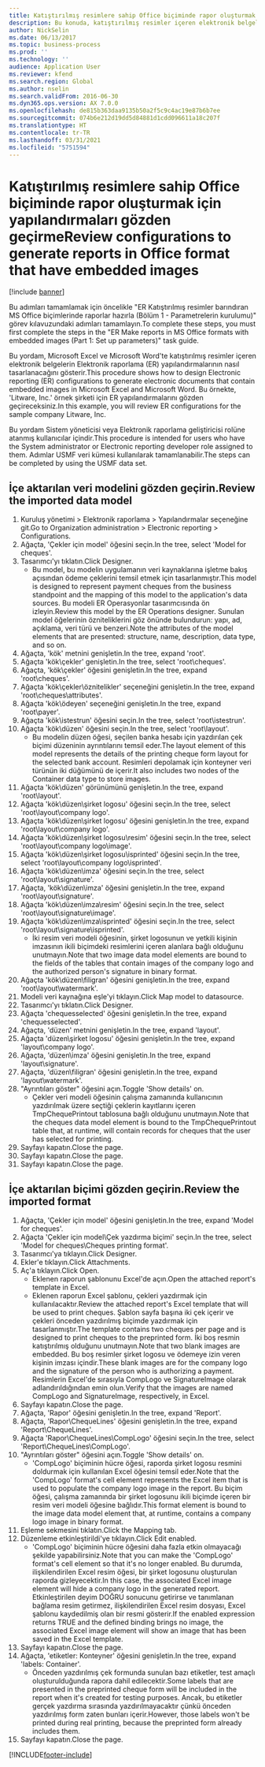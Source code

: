 ```yaml
---
title: Katıştırılmış resimlere sahip Office biçiminde rapor oluşturmak için yapılandırmaları gözden geçirme
description: Bu konuda, katıştırılmış resimler içeren elektronik belgeler oluşturmak için raporlama yapılandırmalarının nasıl tasarlanacağı açıklanmaktadır. (1. Bölüm - Parametreleri ayarlama).
author: NickSelin
ms.date: 06/13/2017
ms.topic: business-process
ms.prod: ''
ms.technology: ''
audience: Application User
ms.reviewer: kfend
ms.search.region: Global
ms.author: nselin
ms.search.validFrom: 2016-06-30
ms.dyn365.ops.version: AX 7.0.0
ms.openlocfilehash: de815b363daa9135b50a2f5c9c4ac19e87b6b7ee
ms.sourcegitcommit: 074b6e212d19dd5d84881d1cdd096611a18c207f
ms.translationtype: HT
ms.contentlocale: tr-TR
ms.lasthandoff: 03/31/2021
ms.locfileid: "5751594"
---
```

# <a name="review-configurations-to-generate-reports-in-office-format-that-have-embedded-images"></a><span data-ttu-id="895bd-104">Katıştırılmış resimlere sahip Office biçiminde rapor oluşturmak için yapılandırmaları gözden geçirme</span><span class="sxs-lookup"><span data-stu-id="895bd-104">Review configurations to generate reports in Office format that have embedded images</span></span>

[!include [banner](../../includes/banner.md)]

<span data-ttu-id="895bd-105">Bu adımları tamamlamak için öncelikle "ER Katıştırılmış resimler barındıran MS Office biçimlerinde raporlar hazırla (Bölüm 1 - Parametrelerin kurulumu)" görev kılavuzundaki adımları tamamlayın.</span><span class="sxs-lookup"><span data-stu-id="895bd-105">To complete these steps, you must first complete the steps in the "ER Make reports in MS Office formats with embedded images (Part 1: Set up parameters)" task guide.</span></span>

<span data-ttu-id="895bd-106">Bu yordam, Microsoft Excel ve Microsoft Word'te katıştırılmış resimler içeren elektronik belgelerin Elektronik raporlama (ER) yapılandırmalarının nasıl tasarlanacağını gösterir.</span><span class="sxs-lookup"><span data-stu-id="895bd-106">This procedure shows how to design Electronic reporting (ER) configurations to generate electronic documents that contain embedded images in Microsoft Excel and Microsoft Word.</span></span> <span data-ttu-id="895bd-107">Bu örnekte, 'Litware, Inc.' örnek şirketi için ER yapılandırmalarını gözden geçireceksiniz.</span><span class="sxs-lookup"><span data-stu-id="895bd-107">In this example, you will review ER configurations for the sample company Litware, Inc.</span></span> 

<span data-ttu-id="895bd-108">Bu yordam Sistem yöneticisi veya Elektronik raporlama geliştiricisi rolüne atanmış kullanıcılar içindir.</span><span class="sxs-lookup"><span data-stu-id="895bd-108">This procedure is intended for users who have the System administrator or Electronic reporting developer role assigned to them.</span></span> <span data-ttu-id="895bd-109">Adımlar USMF veri kümesi kullanılarak tamamlanabilir.</span><span class="sxs-lookup"><span data-stu-id="895bd-109">The steps can be completed by using the USMF data set.</span></span>


## <a name="review-the-imported-data-model"></a><span data-ttu-id="895bd-110">İçe aktarılan veri modelini gözden geçirin.</span><span class="sxs-lookup"><span data-stu-id="895bd-110">Review the imported data model</span></span>
1. <span data-ttu-id="895bd-111">Kuruluş yönetimi > Elektronik raporlama > Yapılandırmalar seçeneğine git.</span><span class="sxs-lookup"><span data-stu-id="895bd-111">Go to Organization administration > Electronic reporting > Configurations.</span></span>
2. <span data-ttu-id="895bd-112">Ağaçta, 'Çekler için model' öğesini seçin.</span><span class="sxs-lookup"><span data-stu-id="895bd-112">In the tree, select 'Model for cheques'.</span></span>
3. <span data-ttu-id="895bd-113">Tasarımcı'yı tıklatın.</span><span class="sxs-lookup"><span data-stu-id="895bd-113">Click Designer.</span></span>
    * <span data-ttu-id="895bd-114">Bu model, bu modelin uygulamanın veri kaynaklarına işletme bakış açısından ödeme çeklerini temsil etmek için tasarlanmıştır.</span><span class="sxs-lookup"><span data-stu-id="895bd-114">This model is designed to represent payment cheques from the business standpoint and the mapping of this model to the application's data sources.</span></span> <span data-ttu-id="895bd-115">Bu modeli ER Operasyonlar tasarımcısında ön izleyin.</span><span class="sxs-lookup"><span data-stu-id="895bd-115">Review this model by the ER Operations designer.</span></span> <span data-ttu-id="895bd-116">Sunulan model öğelerinin özniteliklerini göz önünde bulundurun: yapı, ad, açıklama, veri türü ve benzeri.</span><span class="sxs-lookup"><span data-stu-id="895bd-116">Note the attributes of the model elements that are presented: structure, name, description, data type, and so on.</span></span>   
4. <span data-ttu-id="895bd-117">Ağaçta, 'kök' metnini genişletin.</span><span class="sxs-lookup"><span data-stu-id="895bd-117">In the tree, expand 'root'.</span></span>
5. <span data-ttu-id="895bd-118">Ağaçta 'kök\çekler' genişletin.</span><span class="sxs-lookup"><span data-stu-id="895bd-118">In the tree, select 'root\cheques'.</span></span>
6. <span data-ttu-id="895bd-119">Ağaçta, 'kök\çekler' öğesini genişletin.</span><span class="sxs-lookup"><span data-stu-id="895bd-119">In the tree, expand 'root\cheques'.</span></span>
7. <span data-ttu-id="895bd-120">Ağaçta 'kök\çekler\öznitelikler' seçeneğini genişletin.</span><span class="sxs-lookup"><span data-stu-id="895bd-120">In the tree, expand 'root\cheques\attributes'.</span></span>
8. <span data-ttu-id="895bd-121">Ağaçta 'kök\ödeyen' seçeneğini genişletin.</span><span class="sxs-lookup"><span data-stu-id="895bd-121">In the tree, expand 'root\payer'.</span></span>
9. <span data-ttu-id="895bd-122">Ağaçta 'kök\istestrun' öğesini seçin.</span><span class="sxs-lookup"><span data-stu-id="895bd-122">In the tree, select 'root\istestrun'.</span></span>
10. <span data-ttu-id="895bd-123">Ağaçta 'kök\düzen' öğesini seçin.</span><span class="sxs-lookup"><span data-stu-id="895bd-123">In the tree, select 'root\layout'.</span></span>
    * <span data-ttu-id="895bd-124">Bu modelin düzen öğesi, seçilen banka hesabı için yazdırılan çek biçimi düzeninin ayrıntılarını temsil eder.</span><span class="sxs-lookup"><span data-stu-id="895bd-124">The layout element of this model represents the details of the printing cheque form layout for the selected bank account.</span></span> <span data-ttu-id="895bd-125">Resimleri depolamak için konteyner veri türünün iki düğümünü de içerir.</span><span class="sxs-lookup"><span data-stu-id="895bd-125">It also includes two nodes of the Container data type to store images.</span></span>   
11. <span data-ttu-id="895bd-126">Ağaçta 'kök\düzen' görünümünü genişletin.</span><span class="sxs-lookup"><span data-stu-id="895bd-126">In the tree, expand 'root\layout'.</span></span>
12. <span data-ttu-id="895bd-127">Ağaçta 'kök\düzen\şirket logosu' öğesini seçin.</span><span class="sxs-lookup"><span data-stu-id="895bd-127">In the tree, select 'root\layout\company logo'.</span></span>
13. <span data-ttu-id="895bd-128">Ağaçta 'kök\düzen\şirket logosu' öğesini genişletin.</span><span class="sxs-lookup"><span data-stu-id="895bd-128">In the tree, expand 'root\layout\company logo'.</span></span>
14. <span data-ttu-id="895bd-129">Ağaçta 'kök\düzen\şirket logosu\resim' öğesini seçin.</span><span class="sxs-lookup"><span data-stu-id="895bd-129">In the tree, select 'root\layout\company logo\image'.</span></span>
15. <span data-ttu-id="895bd-130">Ağaçta 'kök\düzen\şirket logosu\isprinted' öğesini seçin.</span><span class="sxs-lookup"><span data-stu-id="895bd-130">In the tree, select 'root\layout\company logo\isprinted'.</span></span>
16. <span data-ttu-id="895bd-131">Ağaçta 'kök\düzen\imza' öğesini seçin.</span><span class="sxs-lookup"><span data-stu-id="895bd-131">In the tree, select 'root\layout\signature'.</span></span>
17. <span data-ttu-id="895bd-132">Ağaçta, 'kök\düzen\imza' öğesini genişletin.</span><span class="sxs-lookup"><span data-stu-id="895bd-132">In the tree, expand 'root\layout\signature'.</span></span>
18. <span data-ttu-id="895bd-133">Ağaçta 'kök\düzen\imza\resim' öğesini seçin.</span><span class="sxs-lookup"><span data-stu-id="895bd-133">In the tree, select 'root\layout\signature\image'.</span></span>
19. <span data-ttu-id="895bd-134">Ağaçta 'kök\düzen\imza\isprinted' öğesini seçin.</span><span class="sxs-lookup"><span data-stu-id="895bd-134">In the tree, select 'root\layout\signature\isprinted'.</span></span>
    * <span data-ttu-id="895bd-135">İki resim veri modeli öğesinin, şirket logosunun ve yetkili kişinin imzasının ikili biçimdeki resimlerini içeren alanlara bağlı olduğunu unutmayın.</span><span class="sxs-lookup"><span data-stu-id="895bd-135">Note that two image data model elements are bound to the fields of the tables that contain images of the company logo and the authorized person's signature in binary format.</span></span>  
20. <span data-ttu-id="895bd-136">Ağaçta 'kök\düzen\filigran' öğesini genişletin.</span><span class="sxs-lookup"><span data-stu-id="895bd-136">In the tree, expand 'root\layout\watermark'.</span></span>
21. <span data-ttu-id="895bd-137">Modeli veri kaynağına eşle'yi tıklayın.</span><span class="sxs-lookup"><span data-stu-id="895bd-137">Click Map model to datasource.</span></span>
22. <span data-ttu-id="895bd-138">Tasarımcı'yı tıklatın.</span><span class="sxs-lookup"><span data-stu-id="895bd-138">Click Designer.</span></span>
23. <span data-ttu-id="895bd-139">Ağaçta 'chequesselected' öğesini genişletin.</span><span class="sxs-lookup"><span data-stu-id="895bd-139">In the tree, expand 'chequesselected'.</span></span>
24. <span data-ttu-id="895bd-140">Ağaçta, 'düzen' metnini genişletin.</span><span class="sxs-lookup"><span data-stu-id="895bd-140">In the tree, expand 'layout'.</span></span>
25. <span data-ttu-id="895bd-141">Ağaçta 'düzen\şirket logosu' öğesini genişletin.</span><span class="sxs-lookup"><span data-stu-id="895bd-141">In the tree, expand 'layout\company logo'.</span></span>
26. <span data-ttu-id="895bd-142">Ağaçta, 'düzen\imza' öğesini genişletin.</span><span class="sxs-lookup"><span data-stu-id="895bd-142">In the tree, expand 'layout\signature'.</span></span>
27. <span data-ttu-id="895bd-143">Ağaçta, 'düzen\filigran' öğesini genişletin.</span><span class="sxs-lookup"><span data-stu-id="895bd-143">In the tree, expand 'layout\watermark'.</span></span>
28. <span data-ttu-id="895bd-144">"Ayrıntıları göster" öğesini açın.</span><span class="sxs-lookup"><span data-stu-id="895bd-144">Toggle 'Show details' on.</span></span>
    * <span data-ttu-id="895bd-145">Çekler veri modeli öğesinin çalışma zamanında kullanıcının yazdırılmak üzere seçtiği çeklerin kayıtlarını içeren TmpChequePrintout tablosuna bağlı olduğunu unutmayın.</span><span class="sxs-lookup"><span data-stu-id="895bd-145">Note that the cheques data model element is bound to the TmpChequePrintout table that, at runtime, will contain records for cheques that the user has selected for printing.</span></span>   
29. <span data-ttu-id="895bd-146">Sayfayı kapatın.</span><span class="sxs-lookup"><span data-stu-id="895bd-146">Close the page.</span></span>
30. <span data-ttu-id="895bd-147">Sayfayı kapatın.</span><span class="sxs-lookup"><span data-stu-id="895bd-147">Close the page.</span></span>
31. <span data-ttu-id="895bd-148">Sayfayı kapatın.</span><span class="sxs-lookup"><span data-stu-id="895bd-148">Close the page.</span></span>

## <a name="review-the-imported-format"></a><span data-ttu-id="895bd-149">İçe aktarılan biçimi gözden geçirin.</span><span class="sxs-lookup"><span data-stu-id="895bd-149">Review the imported format</span></span>
1. <span data-ttu-id="895bd-150">Ağaçta, 'Çekler için model' öğesini genişletin.</span><span class="sxs-lookup"><span data-stu-id="895bd-150">In the tree, expand 'Model for cheques'.</span></span>
2. <span data-ttu-id="895bd-151">Ağaçta 'Çekler için model\Çek yazdırma biçimi' seçin.</span><span class="sxs-lookup"><span data-stu-id="895bd-151">In the tree, select 'Model for cheques\Cheques printing format'.</span></span>
3. <span data-ttu-id="895bd-152">Tasarımcı'ya tıklayın.</span><span class="sxs-lookup"><span data-stu-id="895bd-152">Click Designer.</span></span>
4. <span data-ttu-id="895bd-153">Ekler'e tıklayın.</span><span class="sxs-lookup"><span data-stu-id="895bd-153">Click Attachments.</span></span>
5. <span data-ttu-id="895bd-154">Aç'a tıklayın.</span><span class="sxs-lookup"><span data-stu-id="895bd-154">Click Open.</span></span>
    * <span data-ttu-id="895bd-155">Eklenen raporun şablonunu Excel'de açın.</span><span class="sxs-lookup"><span data-stu-id="895bd-155">Open the attached report's template in Excel.</span></span>  
    * <span data-ttu-id="895bd-156">Eklenen raporun Excel şablonu, çekleri yazdırmak için kullanılacaktır.</span><span class="sxs-lookup"><span data-stu-id="895bd-156">Review the attached report's Excel template that will be used to print cheques.</span></span> <span data-ttu-id="895bd-157">Şablon sayfa başına iki çek içerir ve çekleri önceden yazdırılmış biçimde yazdırmak için tasarlanmıştır.</span><span class="sxs-lookup"><span data-stu-id="895bd-157">The template contains two cheques per page and is designed to print cheques to the preprinted form.</span></span> <span data-ttu-id="895bd-158">İki boş resmin katıştırılmış olduğunu unutmayın.</span><span class="sxs-lookup"><span data-stu-id="895bd-158">Note that two blank images are embedded.</span></span> <span data-ttu-id="895bd-159">Bu boş resimler şirket logosu ve ödemeye izin veren kişinin imzası içindir.</span><span class="sxs-lookup"><span data-stu-id="895bd-159">These blank images are for the company logo and the signature of the person who is authorizing a payment.</span></span> <span data-ttu-id="895bd-160">Resimlerin Excel'de sırasıyla CompLogo ve SignatureImage olarak adlandırıldığından emin olun.</span><span class="sxs-lookup"><span data-stu-id="895bd-160">Verify that the images are named CompLogo and SignatureImage, respectively, in Excel.</span></span>   
6. <span data-ttu-id="895bd-161">Sayfayı kapatın.</span><span class="sxs-lookup"><span data-stu-id="895bd-161">Close the page.</span></span>
7. <span data-ttu-id="895bd-162">Ağaçta, 'Rapor' öğesini genişletin.</span><span class="sxs-lookup"><span data-stu-id="895bd-162">In the tree, expand 'Report'.</span></span>
8. <span data-ttu-id="895bd-163">Ağaçta, 'Rapor\ChequeLines' öğesini genişletin.</span><span class="sxs-lookup"><span data-stu-id="895bd-163">In the tree, expand 'Report\ChequeLines'.</span></span>
9. <span data-ttu-id="895bd-164">Ağaçta 'Rapor\ChequeLines\CompLogo' öğesini seçin.</span><span class="sxs-lookup"><span data-stu-id="895bd-164">In the tree, select 'Report\ChequeLines\CompLogo'.</span></span>
10. <span data-ttu-id="895bd-165">"Ayrıntıları göster" öğesini açın.</span><span class="sxs-lookup"><span data-stu-id="895bd-165">Toggle 'Show details' on.</span></span>
    * <span data-ttu-id="895bd-166">'CompLogo' biçiminin hücre öğesi, raporda şirket logosu resmini doldurmak için kullanılan Excel öğesini temsil eder.</span><span class="sxs-lookup"><span data-stu-id="895bd-166">Note that the 'CompLogo' format's cell element represents the Excel item that is used to populate the company logo image in the report.</span></span> <span data-ttu-id="895bd-167">Bu biçim öğesi, çalışma zamanında bir şirket logosunu ikili biçimde içeren bir resim veri modeli öğesine bağlıdır.</span><span class="sxs-lookup"><span data-stu-id="895bd-167">This format element is bound to the image data model element that, at runtime, contains a company logo image in binary format.</span></span>   
11. <span data-ttu-id="895bd-168">Eşleme sekmesini tıklatın.</span><span class="sxs-lookup"><span data-stu-id="895bd-168">Click the Mapping tab.</span></span>
12. <span data-ttu-id="895bd-169">Düzenleme etkinleştirildi'ye tıklayın.</span><span class="sxs-lookup"><span data-stu-id="895bd-169">Click Edit enabled.</span></span>
    * <span data-ttu-id="895bd-170">'CompLogo' biçiminin hücre öğesini daha fazla etkin olmayacağı şekilde yapabilirsiniz.</span><span class="sxs-lookup"><span data-stu-id="895bd-170">Note that you can make the 'CompLogo' format's cell element so that it's no longer enabled.</span></span> <span data-ttu-id="895bd-171">Bu durumda, ilişkilendirilen Excel resim öğesi, bir şirket logosunu oluşturulan raporda gizleyecektir.</span><span class="sxs-lookup"><span data-stu-id="895bd-171">In this case, the associated Excel image element will hide a company logo in the generated report.</span></span> <span data-ttu-id="895bd-172">Etkinleştirilen deyim DOĞRU sonucunu getirirse ve tanımlanan bağlama resim getirmez, ilişkilendirilen Excel resim dosyası, Excel şablonu kaydedilmiş olan bir resmi gösterir.</span><span class="sxs-lookup"><span data-stu-id="895bd-172">If the enabled expression returns TRUE and the defined binding brings no image, the associated Excel image element will show an image that has been saved in the Excel template.</span></span>   
13. <span data-ttu-id="895bd-173">Sayfayı kapatın.</span><span class="sxs-lookup"><span data-stu-id="895bd-173">Close the page.</span></span>
14. <span data-ttu-id="895bd-174">Ağaçta, 'etiketler: Konteyner' öğesini genişletin.</span><span class="sxs-lookup"><span data-stu-id="895bd-174">In the tree, expand 'labels: Container'.</span></span>
    * <span data-ttu-id="895bd-175">Önceden yazdırılmış çek formunda sunulan bazı etiketler, test amaçlı oluşturulduğunda rapora dahil edilecektir.</span><span class="sxs-lookup"><span data-stu-id="895bd-175">Some labels that are presented in the preprinted cheque form will be included in the report when it's created for testing purposes.</span></span> <span data-ttu-id="895bd-176">Ancak, bu etiketler gerçek yazdırma sırasında yazdırılmayacaktır çünkü önceden yazdırılmış form zaten bunları içerir.</span><span class="sxs-lookup"><span data-stu-id="895bd-176">However, those labels won't be printed during real printing, because the preprinted form already includes them.</span></span>  
15. <span data-ttu-id="895bd-177">Sayfayı kapatın.</span><span class="sxs-lookup"><span data-stu-id="895bd-177">Close the page.</span></span>



[!INCLUDE[footer-include](../../../../includes/footer-banner.md)]